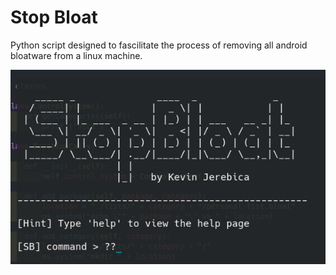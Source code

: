 # Stop Bloat 

Python script designed to fascilitate the process of removing all android bloatware from a linux machine. 

<img src="./imgs/thumbnail.png"><br>
